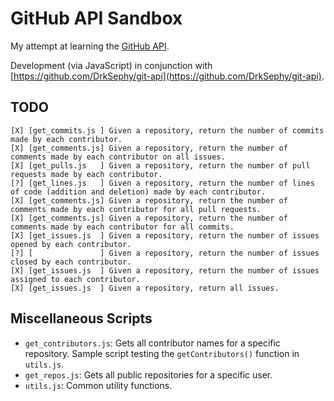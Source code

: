 # GitHub API Sandbox

My attempt at learning the [GitHub API](https://developer.github.com/v3).

Development (via JavaScript) in conjunction with [https://github.com/DrkSephy/git-api](https://github.com/DrkSephy/git-api).


## TODO

```
[X] [get_commits.js ] Given a repository, return the number of commits made by each contributor.
[X] [get_comments.js] Given a repository, return the number of comments made by each contributor on all issues.
[X] [get_pulls.js   ] Given a repository, return the number of pull requests made by each contributor.
[?] [get_lines.js   ] Given a repository, return the number of lines of code (addition and deletion) made by each contributor.
[X] [get_comments.js] Given a repository, return the number of comments made by each contributor for all pull requests.
[X] [get_comments.js] Given a repository, return the number of comments made by each contributor for all commits.
[X] [get_issues.js  ] Given a repository, return the number of issues opened by each contributor.
[?] [               ] Given a repository, return the number of issues closed by each contributor.
[X] [get_issues.js  ] Given a repository, return the number of issues assigned to each contributor.
[X] [get_issues.js  ] Given a repository, return all issues.
```

## Miscellaneous Scripts

* `get_contributors.js`: Gets all contributor names for a specific repository. Sample script testing the `getContributors()` function in `utils.js`.
* `get_repos.js`: Gets all public repositories for a specific user.
* `utils.js`: Common utility functions.

